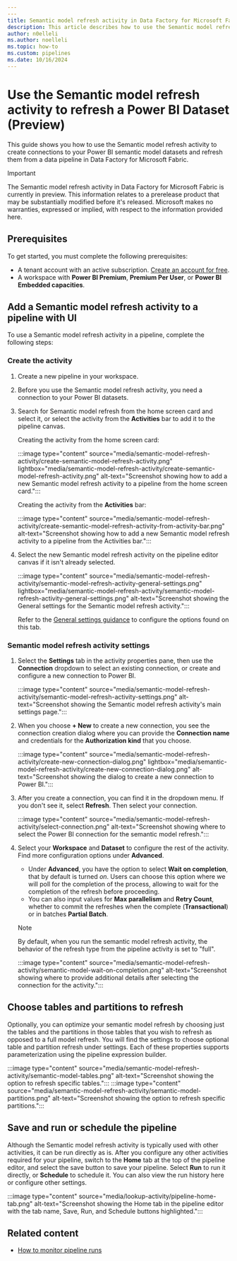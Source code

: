 ```yaml
---
---
title: Semantic model refresh activity in Data Factory for Microsoft Fabric (Preview)
description: This article describes how to use the Semantic model refresh activity to refresh a Power BI dataset from a data pipeline in Microsoft Fabric.
author: n0elleli
ms.author: noelleli
ms.topic: how-to
ms.custom: pipelines
ms.date: 10/16/2024
---
```


# Use the Semantic model refresh activity to refresh a Power BI Dataset (Preview)

This guide shows you how to use the Semantic model refresh activity to create connections to your Power BI semantic model datasets and refresh them from a data pipeline in Data Factory for Microsoft Fabric.

> [!IMPORTANT]
> The Semantic model refresh activity in Data Factory for Microsoft Fabric is currently in preview. This information relates to a prerelease product that may be substantially modified before it's released. Microsoft makes no warranties, expressed or implied, with respect to the information provided here.

## Prerequisites

To get started, you must complete the following prerequisites:

- A tenant account with an active subscription. [Create an account for free](../fundamentals/fabric-trial.md).
- A workspace with **Power BI Premium**, **Premium Per User**, or **Power BI Embedded capacities**.

## Add a Semantic model refresh activity to a pipeline with UI

To use a Semantic model refresh activity in a pipeline, complete the following steps:

### Create the activity

1. Create a new pipeline in your workspace.
1. Before you use the Semantic model refresh activity, you need a connection to your Power BI datasets.
1. Search for Semantic model refresh from the home screen card and select it, or select the activity from the **Activities** bar to add it to the pipeline canvas.

   Creating the activity from the home screen card:
   
   :::image type="content" source="media/semantic-model-refresh-activity/create-semantic-model-refresh-activity.png" lightbox="media/semantic-model-refresh-activity/create-semantic-model-refresh-activity.png" alt-text="Screenshot showing how to add a new Semantic model refresh activity to a pipeline from the home screen card.":::

   Creating the activity from the **Activities** bar:

   :::image type="content" source="media/semantic-model-refresh-activity/create-semantic-model-refresh-activity-from-activity-bar.png" alt-text="Screenshot showing how to add a new Semantic model refresh activity to a pipeline from the Activities bar.":::

1. Select the new Semantic model refresh activity on the pipeline editor canvas if it isn't already selected.

   :::image type="content" source="media/semantic-model-refresh-activity/semantic-model-refresh-activity-general-settings.png" lightbox="media/semantic-model-refresh-activity/semantic-model-refresh-activity-general-settings.png" alt-text="Screenshot showing the General settings for the Semantic model refresh activity.":::

   Refer to the [General settings guidance](activity-overview.md#general-settings) to configure the options found on this tab.

### Semantic model refresh activity settings

1. Select the **Settings** tab in the activity properties pane, then use the **Connection** dropdown to select an existing connection, or create and configure a new connection to Power BI.

   :::image type="content" source="media/semantic-model-refresh-activity/semantic-model-refresh-activity-settings.png" alt-text="Screenshot showing the Semantic model refresh activity's main settings page.":::

1. When you choose **+ New** to create a new connection, you see the connection creation dialog where you can provide the **Connection name** and credentials for the **Authorization kind** that you choose.

   :::image type="content" source="media/semantic-model-refresh-activity/create-new-connection-dialog.png" lightbox="media/semantic-model-refresh-activity/create-new-connection-dialog.png" alt-text="Screenshot showing the dialog to create a new connection to Power BI.":::

1. After you create a connection, you can find it in the dropdown menu. If you don't see it, select **Refresh**. Then select your connection.

   :::image type="content" source="media/semantic-model-refresh-activity/select-connection.png" alt-text="Screenshot showing where to select the Power BI connection for the semantic model refresh.":::

1. Select your **Workspace** and **Dataset** to configure the rest of the activity. Find more configuration options under **Advanced**.

   - Under **Advanced**, you have the option to select **Wait on completion**, that by default is turned *on*. Users can choose this option where we will poll for the completion of the process, allowing to wait for the completion of the refresh before proceeding.
   - You can also input values for **Max parallelism** and **Retry Count**, whether to commit the refreshes when the complete (**Transactional**) or in batches **Partial Batch**.

   > [!NOTE]
   > By default, when you run the semantic model refresh activity, the behavior of the refresh type from the pipeline activity is set to "full".

   :::image type="content" source="media/semantic-model-refresh-activity/semantic-model-wait-on-completion.png" alt-text="Screenshot showing where to provide additional details after selecting the connection for the activity.":::

## Choose tables and partitions to refresh

Optionally, you can optimize your semantic model refresh by choosing just the tables and the partitions in those tables that you wish to refresh as opposed to a full model refresh. You will find the settings to choose optional table and partition refresh under settings. Each of these properties supports parameterization using the pipeline expression builder.

:::image type="content" source="media/semantic-model-refresh-activity/semantic-model-tables.png" alt-text="Screenshot showing the option to refresh specific tables.":::
:::image type="content" source="media/semantic-model-refresh-activity/semantic-model-partitions.png" alt-text="Screenshot showing the option to refresh specific partitions.":::

## Save and run or schedule the pipeline

Although the Semantic model refresh activity is typically used with other activities, it can be run directly as is. After you configure any other activities required for your pipeline, switch to the **Home** tab at the top of the pipeline editor, and select the save button to save your pipeline. Select **Run** to run it directly, or **Schedule** to schedule it. You can also view the run history here or configure other settings.

:::image type="content" source="media/lookup-activity/pipeline-home-tab.png" alt-text="Screenshot showing the Home tab in the pipeline editor with the tab name, Save, Run, and Schedule buttons highlighted.":::

## Related content

- [How to monitor pipeline runs](monitor-pipeline-runs.md)
